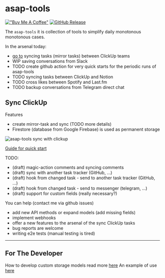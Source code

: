 # asap-tools

[!["Buy Me A Coffee"](https://www.buymeacoffee.com/assets/img/custom_images/orange_img.png)](https://www.buymeacoffee.com/George.Bach)
[![GitHub Release](https://img.shields.io/github/release/gebv/asap-tools)](https://github.com/gebv/asap-tools/releases/latest)

The `asap-tools` it is collection of tools to simplify daily monotonous monotonous cases.

In the arsenal today:
- [go to](https://github.com/gebv/asap-tools#sync-clickup) syncing tasks (mirror tasks) between ClickUp teams
- WIP saving conversations from Slack
- TODO create github action for very quick starts for the periodic runs of asap-tools
- TODO syncing tasks between ClickUp and Notion
- TODO cross likes between Spotify and Last.fm
- TODO backup conversations from Telegram direct chat

## Sync ClickUp

Features
- create mirror-task and sync (TODO more details)
- Firestore (database from Google Firebase) is used as permanent storage

![asap-tools sync with clickup ](.github/clickup-preview.gif)

[Guide for quick start](clickup/README.md)

TODO:
- (draft) magic-action comments and syncing comments
- (draft) sync with another task tracker (GitHub, ...)
- (draft) hook from changed task - send to another task tracker (GitHub, ...)
- (draft) hook from changed task - send to messenger (telegram, ...)
- (draft) support for custom fields (really necessary?)

You can help (contact me via github issues)
- add new API methods or expand models (add missing fields)
- implement webhooks
- offer a new features to the arsenal of the sync ClickUp tasks
- bug reports are welcome
- writing e2e tests (manual testing is tired)

---

## For The Developer

How to develop custom storage models read more [here](storage/README.md)
An example of use [here](clickup/model.go)
